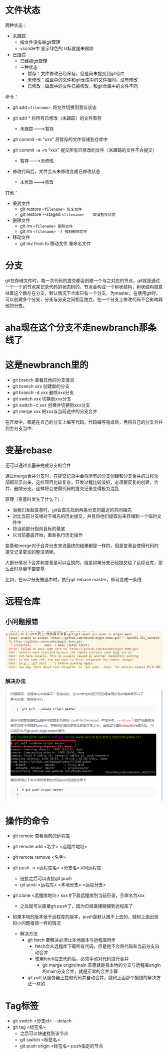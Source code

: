 # 文件状态

两种状态：

* 未跟踪
  * 指文件没有被git管理
  * vscode中 显示绿色的 U标就是未跟踪
* 已跟踪
  * 已经被git管理
  * 三种状态
    * 暂存：文件修改已经保存，但是尚未提交到git仓库
    * 未修改：磁盘中的文件和git仓库中的文件相同，没有修改
    * 已修改：磁盘中的文件已被修改，和git仓库中的文件不同

命令：

* git add `<filename> `将文件切换到暂存状态
* git add * 将所有已修改（未跟踪）的文件暂存

  * 未跟踪--->暂存
* git commit -m "xxx" 将暂存的文件存储到仓库中
* git commit -a -m “xxx”  提交所有已修改的文件（未跟踪的文件不会提交）

  * 暂存--->未修改
* 修改代码后，文件会从未修改变成已修改状态

  * 未修改--->修改

其他：

* 重置文件
  * git restore `<filename>	恢复文件`
  * git restore --staged `<filename>	取消暂存状态`
* 删除文件
  * git rm `<filename> 删除文件`
  * git rm `<filename> -f 强制删除文件`
* 移动文件
  * git mv from to 移动文件  重命名文件

# 分支

git在存储文件时，每一次代码的提交都会创建一个与之对应的节点，git就是通过一个一个的节点来记录代码的状态码的。节点会构成一个树状结构，树状结构就意味着这个数存在分支，默认情况下仓库只有一个分支，为master。在使用git时，可以创建多个分支，分支与分支之间相互独立，在一个分支上修改代码不会影响其他的分支。

# aha现在这个分支不走newbranch那条线了

# 这是newbranch里的

* git branch  查看其他的分支情况
* git branch xxx 创建新的分支
* git branch -d xxx  删除xxx分支
* git switch xxx	切换到xxx分支
* git switch -c xxx  创建并切换到xxx分支
* git merge xxx 把xxx与当前选中的分支合并

在开发中，都是在自己的分支上编写代码，代码编写完成后，再将自己的分支合并到主分支当中.

# 变基rebase

还可以通过变基来完成分支的合并

通过merge合并分支时，在提交记录中会将所有的分支创建和分支合并的过程全部都显示出来，这样项目比较复杂，开发过程比较波折，必须要反复的创建、合并、删除分支。这样将会使得代码的提交记录变得极为混乱

原理（变基时发生了什么？）：

* 当我们发起变基时，git会首先找到两条分支的最近的共同祖先
* 对比当前分支相对于祖先的历史提交，并且将他们提取出来存储到一个临时文件中
* 将当前部分指向目标的基底
* 以当前基底开始，重新执行历史操作

变基和merge对于合并分支来说最终的结果都是一样的，但是变基会使得代码的提交记录更加的整洁清晰。

大部分情况下合并和变基是可以互换的，但是如果分支已经提交给了远程仓库，那么此时尽量不要变基

比如，在iss2分支被选中时，执行git rebase master，即可变成一条线

# 远程仓库

## 小问题报错

![1699367970027](image/git/1699367970027.png)

### 解决办法

![1699368013588](image/git/1699368013588.png)


# 操作的命令

* git remote 查看当前的远程库
* git remote add <名字> <远程库地址>
* git remote remove <名字>
* git push -u <远程库名> <分支名>   #同远程库

  * 链接之后可以直接git push
  * git push <远程库> <本地分支>:<远程分支>
* git clone <远程库地址>  xxx  #下载远程库到当前目录，且命名为xxx

  * 之后就可以直接git push了，因为已经直接链接到远程库了
* 如果本地的版本低于远程库的版本，push是默认推不上去的，就和上面出现的小问题报错一样的情况

  * 解决方法
    * git fetch   要解决必须让本地版本与远程库同步
      * fetch会从远程库下载所有代码，但是他不会将代码和当前分支自动合并
      * 使用fetch拉去代码后，必须手动对代码进行合并
        * git merge origin/main   意思就是将本地的分支与远程库origin的main分支合并，就是正常的合并步骤
    * git pull 从服务器上拉取代码并自动合并，就和上面那个报错的解决方法一样的



# Tag标签

* git switch <分支id> --detach
* git tag <标签名>
  * 之后可以快速找到该节点
  * git switch <标签名>
  * git push origin <标签名>  push指定的节点
